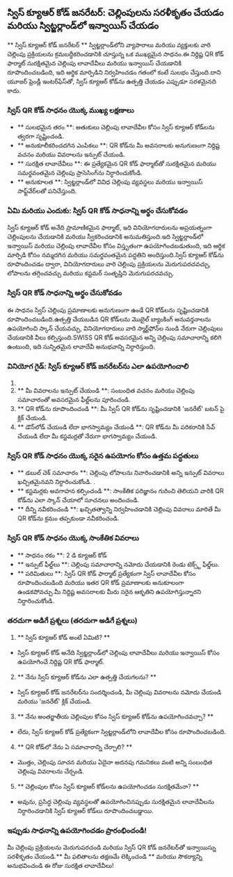 ## స్విస్ క్యూఆర్ కోడ్ జనరేటర్: చెల్లింపులను సరళీకృతం చేయడం మరియు స్విట్జర్లాండ్‌లో ఇన్వాయిస్ చేయడం

** స్విస్ క్యూఆర్ కోడ్ జనరేటర్ ** స్విట్జర్లాండ్‌లోని వ్యాపారాలు మరియు వ్యక్తులకు వారి చెల్లింపు ప్రక్రియలను క్రమబద్ధీకరించడానికి చూస్తున్న ఒక ముఖ్యమైన సాధనం.ఈ నిర్దిష్ట QR కోడ్ ఫార్మాట్ సురక్షితమైన చెల్లింపు లావాదేవీలు మరియు ఇన్వాయిస్ చేయడానికి రూపొందించబడింది, ఇది ఆర్థిక మార్పిడిని నిర్వహించడం గతంలో కంటే సులభం చేస్తుంది.దాని యూజర్ ఫ్రెండ్లీ ఇంటర్‌ఫేస్‌తో, స్విస్ క్యూఆర్ కోడ్‌ను ఉత్పత్తి చేయడం ఎప్పుడూ సరళమైనది కాదు.

### స్విస్ QR కోడ్ సాధనం యొక్క ముఖ్య లక్షణాలు

- ** సులభమైన తరం **: అతుకులు చెల్లింపు లావాదేవీల కోసం స్విస్ క్యూఆర్ కోడ్‌లను త్వరగా సృష్టించండి.
- ** అనుకూలీకరించదగిన ఎంపికలు **: QR కోడ్‌ను మీ అవసరాలకు అనుగుణంగా నిర్దిష్ట వచనం మరియు వివరాలను ఇన్పుట్ చేయండి.
- ** సురక్షిత లావాదేవీలు **: ఈ ప్రత్యేకమైన QR కోడ్ ఫార్మాట్‌తో సురక్షితమైన మరియు సమర్థవంతమైన చెల్లింపు ప్రాసెసింగ్‌ను నిర్ధారించుకోండి.
- ** అనుకూలత **: స్విట్జర్లాండ్‌లో వివిధ చెల్లింపు వ్యవస్థలు మరియు ఇన్వాయిస్ సాఫ్ట్‌వేర్‌లతో పనిచేస్తుంది.

### ఏమి మరియు ఎందుకు: స్విస్ QR కోడ్ సాధనాన్ని అర్థం చేసుకోవడం

స్విస్ క్యూఆర్ కోడ్ అనేది ప్రామాణికమైన ఫార్మాట్, ఇది వినియోగదారులను అప్రయత్నంగా చెల్లింపులను చేయడానికి మరియు స్వీకరించడానికి అనుమతిస్తుంది.ఇది స్విట్జర్లాండ్‌లో ఇన్వాయిస్ మరియు చెల్లింపు లావాదేవీల కోసం విస్తృతంగా ఉపయోగించబడుతుంది, ఇది ఆర్థిక మార్పిడి కోసం నమ్మదగిన మరియు సమర్థవంతమైన పద్ధతిని అందిస్తుంది.స్విస్ క్యూఆర్ కోడ్‌ను రూపొందించడం ద్వారా, వినియోగదారులు వారి చెల్లింపు ప్రక్రియలను మెరుగుపరచవచ్చు, లోపాలను తగ్గించవచ్చు మరియు కస్టమర్ సంతృప్తిని మెరుగుపరచవచ్చు.

### స్విస్ QR కోడ్ సాధనాన్ని అర్థం చేసుకోవడం

ఈ సాధనం స్విస్ చెల్లింపు ప్రమాణాలకు అనుగుణంగా ఉండే QR కోడ్‌లను సృష్టించడానికి రూపొందించబడింది.ఉత్పత్తి చేయబడిన QR కోడ్‌లను మొబైల్ బ్యాంకింగ్ అనువర్తనాలను ఉపయోగించి స్కాన్ చేయవచ్చు, వినియోగదారులు వారి స్మార్ట్‌ఫోన్‌ల నుండి నేరుగా చెల్లింపులు చేయడానికి వీలు కల్పిస్తుంది.SWISS QR కోడ్ అవసరమైన అన్ని చెల్లింపు సమాచారాన్ని కలిగి ఉంటుంది, ఇది సున్నితమైన లావాదేవీ అనుభవాన్ని నిర్ధారిస్తుంది.

### వినియోగ గైడ్: స్విస్ క్యూఆర్ కోడ్ జనరేటర్‌ను ఎలా ఉపయోగించాలి

1.
2. ** మీ వివరాలను ఇన్పుట్ చేయండి **: సంబంధిత వచనం మరియు చెల్లింపు సమాచారంతో అవసరమైన ఫీల్డ్‌లను పూరించండి.
3. ** QR కోడ్‌ను రూపొందించండి **: మీ స్విస్ QR కోడ్‌ను సృష్టించడానికి 'జనరేట్' బటన్ పై క్లిక్ చేయండి.
4. ** డౌన్‌లోడ్ చేయండి లేదా భాగస్వామ్యం చేయండి **: QR కోడ్‌ను మీ పరికరానికి సేవ్ చేయండి లేదా మీ కస్టమర్లతో నేరుగా భాగస్వామ్యం చేయండి.

### స్విస్ QR కోడ్ సాధనం యొక్క సరైన ఉపయోగం కోసం ఉత్తమ పద్ధతులు

- ** డబుల్ చెక్ సమాచారం **: చెల్లింపు లోపాలను నివారించడానికి అన్ని ఇన్పుట్ వివరాలు ఖచ్చితమైనవని నిర్ధారించుకోండి.
.
- ** కస్టమర్లకు అవగాహన కల్పించండి **: సాంకేతిక పరిజ్ఞానం గురించి తెలియని వారికి QR కోడ్‌ను ఎలా స్కాన్ చేయాలో సూచనలు అందించండి.
- ** దీన్ని నవీకరించండి **: ఖచ్చితత్వాన్ని నిర్వహించడానికి చెల్లింపు వివరాలు మారితే మీ QR కోడ్‌ను క్రమం తప్పకుండా నవీకరించండి.

### స్విస్ QR కోడ్ సాధనం యొక్క సాంకేతిక వివరాలు

- ** సాధనం రకం **: 2 డి క్యూఆర్ కోడ్
- ** ఇన్పుట్ ఫీల్డ్‌లు **: చెల్లింపు సమాచారాన్ని నమోదు చేయడానికి రెండు టెక్స్ట్ ఫీల్డ్‌లు.
- ** పరిమితులు **: స్విస్ QR కోడ్ ఫార్మాట్ ప్రత్యేకంగా స్విస్ లావాదేవీల కోసం రూపొందించబడింది మరియు ఇతర QR కోడ్ ప్రమాణాలకు అనుకూలంగా ఉండకపోవచ్చు.మీ నిర్దిష్ట అవసరాలకు మీరు సరైన ఆకృతిని ఉపయోగిస్తున్నారని నిర్ధారించుకోండి.

### తరచుగా అడిగే ప్రశ్నలు (తరచుగా అడిగే ప్రశ్నలు)

1. ** స్విస్ క్యూఆర్ కోడ్ అంటే ఏమిటి? **
- స్విస్ క్యూఆర్ కోడ్ అనేది స్విట్జర్లాండ్‌లో చెల్లింపు లావాదేవీలు మరియు ఇన్వాయిస్ కోసం ఉపయోగించే నిర్దిష్ట QR కోడ్ ఫార్మాట్.

2. ** నేను స్విస్ క్యూఆర్ కోడ్‌ను ఎలా ఉత్పత్తి చేయగలను? **
- స్విస్ క్యూఆర్ కోడ్ జనరేటర్‌ను సందర్శించండి, మీ చెల్లింపు వివరాలను నమోదు చేయండి మరియు 'జనరేట్' క్లిక్ చేయండి.

3. ** నేను అంతర్జాతీయ చెల్లింపుల కోసం స్విస్ క్యూఆర్ కోడ్‌ను ఉపయోగించవచ్చా? **
- లేదు, స్విస్ క్యూఆర్ కోడ్ ప్రత్యేకంగా స్విట్జర్లాండ్‌లోని లావాదేవీల కోసం రూపొందించబడింది.

4. ** QR కోడ్‌లో నేను ఏ సమాచారాన్ని చేర్చాలి? **
- మొత్తం, చెల్లింపు సూచన మరియు ఏదైనా అదనపు గమనికలు వంటి అన్ని సంబంధిత చెల్లింపు వివరాలను చేర్చండి.

5. ** చెల్లింపుల కోసం స్విస్ క్యూఆర్ కోడ్‌లను ఉపయోగించడం సురక్షితమేనా? **
- అవును, ప్రసిద్ధ చెల్లింపు వ్యవస్థలతో ఉపయోగించినప్పుడు సురక్షితమైన లావాదేవీలను నిర్ధారించడానికి స్విస్ క్యూఆర్ కోడ్‌లు రూపొందించబడ్డాయి.

### ఇప్పుడు సాధనాన్ని ఉపయోగించడం ప్రారంభించండి!

మీ చెల్లింపు ప్రక్రియలను మెరుగుపరచండి మరియు స్విస్ QR కోడ్ జనరేటర్‌తో ఇన్వాయిస్ను సరళీకృతం చేయండి.** మీ ఫలితాలను తక్షణమే లెక్కించండి ** మరియు సౌకర్యాన్ని అనుభవించండి ఈ రోజు సురక్షిత లావాదేవీలు!